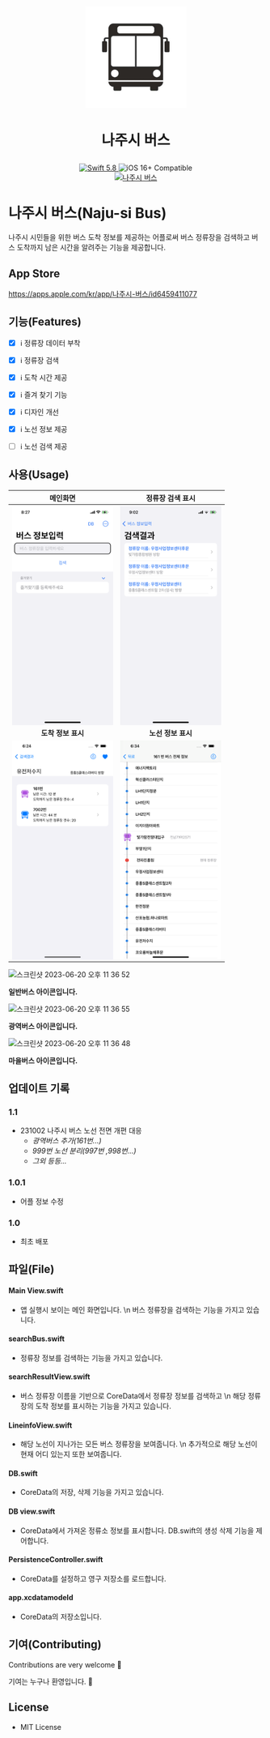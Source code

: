 <p align="center">
   <img width="200" src="app/Assets.xcassets/AppIcon.appiconset/1024.png" alt="APP Logo"></p>
   
 # <p align="center">나주시 버스 </p>
<p align="center">
   <a href="https://developer.apple.com/swift/">
      <img src="https://img.shields.io/badge/Swift-5.8-orange.svg?style=flat" alt="Swift 5.8">
   </a>
   <img src="https://img.shields.io/badge/iOS-16%2B-brightgreen.svg?style=flat" alt="iOS 16+ Compatible">

<br>
<a href="https://apps.apple.com/kr/app/나주시-버스/id6459411077">
   <img src="https://www.iphones.ru/wp-content/uploads/2010/08/App_Store_Badge_EN1-560x189.png" alt="나주시 버스" width="200"/>
</a>
</p>


# 나주시 버스(Naju-si Bus)
나주시 시민들을 위한 버스 도착 정보를 제공하는 어플로써 버스 정류장을 검색하고 버스 도착까지 남은 시간을 알려주는 기능을 제공합니다.

## App Store

https://apps.apple.com/kr/app/나주시-버스/id6459411077

## 기능(Features)

- [x] ℹ️ 정류장 데이터 부착
- [x] ℹ️ 정류장 검색
- [x] ℹ️ 도착 시간 제공
- [x] ℹ️ 즐겨 찾기 기능
- [x] ℹ️ 디자인 개선
- [x] ℹ️ 노선 정보 제공
- [ ] ℹ️ 노선 검색 제공


## 사용(Usage)

| 메인화면 | 정류장 검색 표시 |
| :---: | :---: |
| <img src="img/readMe/IMG_5918.PNG" width="200" align="center"> | <img src="img/readMe/IMG_5923.PNG" width="200" align="center"> |
| **도착 정보 표시** | **노선 정보 표시** |
| <img src="img/readMe/busStopInfo.png" width="200" align="center"> | <img src="img/readMe/busLineInfo.png" width="200" align="center"> |

<img width="69" alt="스크린샷 2023-06-20 오후 11 36 52" src="https://github.com/UNGGU0704/Naju_busInfo/assets/130115689/16bc9a8a-7a9a-465f-929f-0b5c934b83f2">

**일반버스 아이콘입니다.**

 <img width="72" alt="스크린샷 2023-06-20 오후 11 36 55" src="https://github.com/UNGGU0704/Naju_busInfo/assets/130115689/1c51798c-ba76-44d8-81cf-dbb040da5be0"> 

 **광역버스 아이콘입니다.**

<img width="71" alt="스크린샷 2023-06-20 오후 11 36 48" src="https://github.com/UNGGU0704/Naju_busInfo/assets/130115689/caca8c69-22c0-4fef-88a7-dc99568603d7">

**마을버스 아이콘입니다.**

## 업데이트 기록

### 1.1
- 231002 나주시 버스 노선 전면 개편 대응
  - *광역버스 추가(161번...)*
  - *999번 노선 분리(997번 ,998번...)*
  - *그외 등등...*
    
### 1.0.1
- 어플 정보 수정 

### 1.0
- 최초 배포 

## 파일(File)

#### Main View.swift
- 앱 실행시 보이는 메인 화면입니다. \n
  버스 정류장을 검색하는 기능을 가지고 있습니다.
#### searchBus.swift
- 정류장 정보를 검색하는 기능을 가지고 있습니다.
#### searchResultView.swift
- 버스 정류장 이름을 기반으로 CoreData에서 정류장 정보를 검색하고 \n
  해당 정류장의 도착 정보를 표시하는 기능을 가지고 있습니다.
#### LineinfoView.swift
- 해당 노선이 지나가는 모든 버스 정류장을 보여줍니다. \n
  추가적으로 해당 노선이 현재 어디 있는지 또한 보여줍니다.
#### DB.swift
- CoreData의 저장, 삭제 기능을 가지고 있습니다.
#### DB view.swift
- CoreData에서 가져온 정류소 정보를 표시합니다.
  DB.swift의 생성 삭제 기능을 제어합니다.
#### PersistenceController.swift
- CoreData를 설정하고 영구 저장소를 로드합니다.
#### app.xcdatamodeld
- CoreData의 저장소입니다.

## 기여(Contributing)
Contributions are very welcome 🙌 

기여는 누구나 환영입니다. 🙌


## License
- MIT License
